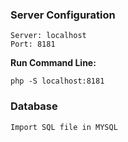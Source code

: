 ### Server Configuration ###

    Server: localhost
    Port: 8181

**Run Command Line:**

  `php -S localhost:8181`

### Database ###

    Import SQL file in MYSQL
